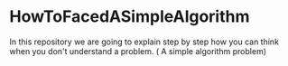 # HowToFacedASimpleAlgorithm
In this repository we are going to explain step by step how you can think when you don't understand a problem. ( A simple algorithm problem)
